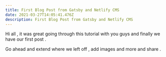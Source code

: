 ```yaml
---
title: First Blog Post from Gatsby and Netlify CMS
date: 2021-03-27T14:05:41.476Z
description: First Blog Post from Gatsby and Netlify CMS
---
```

Hi all , it was great going through this tutorial with you guys and finally we have our first post  .

Go ahead and extend where we left off , add images and more and share .